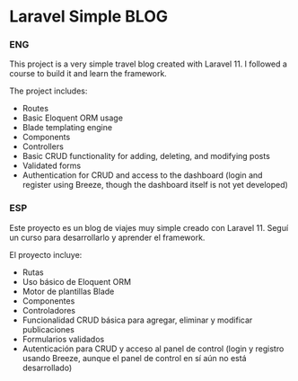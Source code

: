 # Laravel Simple BLOG

### ENG
This project is a very simple travel blog created with Laravel 11. I followed a course to build it and learn the framework.

The project includes:

- Routes
- Basic Eloquent ORM usage
- Blade templating engine
- Components
- Controllers
- Basic CRUD functionality for adding, deleting, and modifying posts
- Validated forms
- Authentication for CRUD and access to the dashboard (login and register using Breeze, though the dashboard itself is not yet developed)

### ESP
Este proyecto es un blog de viajes muy simple creado con Laravel 11. Seguí un curso para desarrollarlo y aprender el framework.

El proyecto incluye:

- Rutas
- Uso básico de Eloquent ORM
- Motor de plantillas Blade
- Componentes
- Controladores
- Funcionalidad CRUD básica para agregar, eliminar y modificar publicaciones
- Formularios validados
- Autenticación para CRUD y acceso al panel de control (login y registro usando Breeze, aunque el panel de control en sí aún no está desarrollado)

